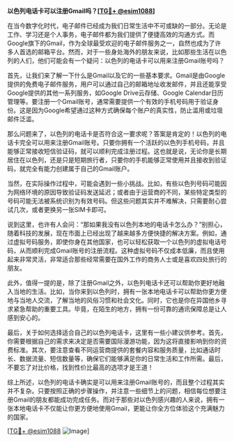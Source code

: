**以色列电话卡可以注册Gmail吗？[[TG💪+ @esim1088](https://t.me/s/esim1088)]**

在当今数字化时代，电子邮件已经成为我们日常生活中不可或缺的一部分。无论是工作、学习还是个人事务，电子邮件都为我们提供了便捷高效的沟通方式。而Google旗下的Gmail，作为全球最受欢迎的电子邮件服务之一，自然也成为了许多人首选的邮箱平台。然而，对于一些身处海外的朋友来说，比如那些生活在以色列的人们，他们可能会有一个疑问：以色列的电话卡可以用来注册Gmail账号吗？

首先，让我们来了解一下什么是Gmail以及它的一些基本要求。Gmail是由Google提供的免费电子邮件服务，用户可以通过自己的邮箱地址收发邮件，并且还能享受Google提供的其他一系列服务，如Google Drive云存储、Google Calendar日历管理等。要注册一个Gmail账号，通常需要提供一个有效的手机号码用于验证身份。这是因为Google希望通过这种方式确保每个账户的真实性，防止滥用或垃圾邮件泛滥。

那么问题来了，以色列的电话卡是否符合这一要求呢？答案是肯定的！以色列的电话卡完全可以用来注册Gmail账号。只要你拥有一个活跃的以色列手机号码，并且能够正常接收短信验证码，就可以顺利完成注册过程。这也就是说，无论你是长期居住在以色列，还是只是短期旅行者，只要你的手机能够正常使用并且接收到验证码，就完全有能力创建属于自己的Gmail账户。

当然，在实际操作过程中，可能会遇到一些小挑战。比如，有些以色列号码可能因为网络环境的原因导致验证码发送延迟；或者由于运营商的不同，某些特定类型的号码可能无法被系统识别为有效号码。但这些问题其实并不难解决，只需要耐心尝试几次，或者更换另一张SIM卡即可。

说到这里，也许有人会问：“那如果我没有以色列本地的电话卡怎么办？”别担心，随着科技的发展，现在市面上已经出现了越来越多方便快捷的解决方案。例如，通过虚拟号码服务，即使你身在其他国家，也可以轻松获取一个以色列的虚拟电话号码，从而顺利完成Gmail账号的注册流程。这种虚拟号码不仅成本低廉，而且使用起来非常灵活，非常适合那些经常需要在国外工作的商务人士或是喜欢四处旅行的朋友。

此外，值得一提的是，除了注册Gmail之外，以色列电话卡还可以帮助你更好地融入当地的生活。比如，当你来到以色列时，拥有一张本地电话卡可以帮助你更方便地与当地人交流，了解当地的风俗习惯和社会文化。同时，它也是你在异国他乡寻求紧急帮助的重要工具。毕竟，在陌生的地方，拥有一份可靠的通讯保障总是让人感到安心的。

最后，关于如何选择适合自己的以色列电话卡，这里有一些小建议供参考。首先，你需要根据自己的需求来决定是否需要国际漫游功能，因为这将直接影响到你的资费标准。其次，要注意查看不同运营商提供的套餐内容和服务质量，比如通话时长、数据流量、短信数量等，确保它们能够满足你的日常生活和工作所需。最后，不要忘了对比价格，找到性价比最高的选项才是王道！

综上所述，以色列的电话卡确实是可以用来注册Gmail账号的，而且整个过程其实并不复杂。只要按照正确的步骤操作，并注意一些细节上的问题，相信每位想要注册Gmail的朋友都能成功完成任务。而对于那些对以色列感兴趣的人来说，拥有一张本地电话卡不仅能让你更方便地使用Gmail，更能让你全方位体验这个充满魅力的国家。

[[TG💪+ @esim1088](https://t.me/s/esim1088) ![Image](https://i.postimg.cc/4NQfJmqS/Snipaste-2025-05-13-00-14-12.png)]